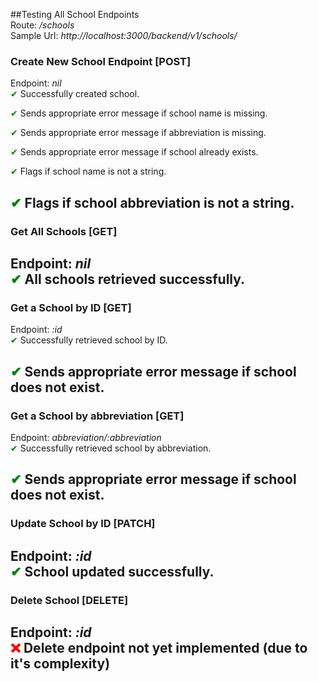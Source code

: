##Testing All School Endpoints  
Route: */schools*  
Sample Url: *http://localhost:3000/backend/v1/schools/*  


### Create New School Endpoint [POST]  
Endpoint: *nil*  
<span style="color:green;">&#10004;</span> Successfully created school.  

<span style="color:green;">&#10004;</span> Sends appropriate error message if school name is missing.     

<span style="color:green;">&#10004;</span> Sends appropriate error message if abbreviation is missing.     

<span style="color:green;">&#10004;</span> Sends appropriate error message if school already exists.   

<span style="color:green;">&#10004;</span> Flags if school name is not a string.   

<span style="color:green;">&#10004;</span> Flags if school abbreviation is not a string.   
---


### Get All Schools [GET]  
Endpoint: *nil*  
<span style="color:green;">&#10004;</span> All schools retrieved successfully.  
---


### Get a School by ID [GET]  
Endpoint: *:id*  
<span style="color:green;">&#10004;</span> Successfully retrieved school by ID.  

<span style="color:green;">&#10004;</span> Sends appropriate error message if school does not exist.  
---



### Get a School by abbreviation [GET]  
Endpoint: *abbreviation/:abbreviation*  
<span style="color:green;">&#10004;</span> Successfully retrieved school by abbreviation.  

<span style="color:green;">&#10004;</span> Sends appropriate error message if school does not exist.   
---


### Update School by ID [PATCH]  
Endpoint: *:id*  
<span style="color:green;">&#10004;</span> School updated successfully.  
---

### Delete School [DELETE]  
Endpoint: *:id*  
<span style="color:red;">&#10060;</span> Delete endpoint not yet implemented (due to it's complexity)  
---
